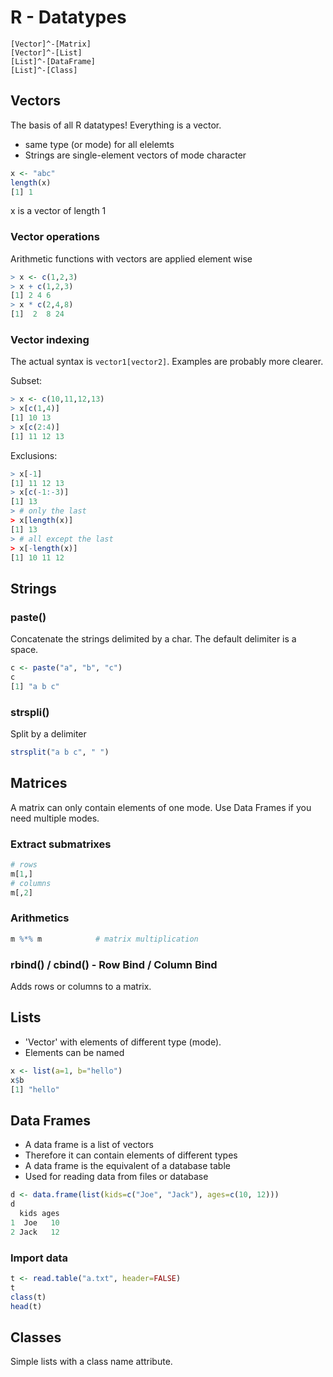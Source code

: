 # R - Datatypes


```yuml
[Vector]^-[Matrix]
[Vector]^-[List]
[List]^-[DataFrame]
[List]^-[Class]
```


## Vectors

The basis of all R datatypes! Everything is a vector.


- same type (or mode) for all elelemts
- Strings are single-element vectors of mode character

```R
x <- "abc"
length(x)
[1] 1
```
x is a vector of length 1


### Vector operations

Arithmetic functions with vectors are applied element wise


```R
> x <- c(1,2,3)
> x + c(1,2,3)
[1] 2 4 6
> x * c(2,4,8)
[1]  2  8 24

```


### Vector indexing

The actual syntax is ``vector1[vector2]``. Examples are probably more clearer.

Subset:

```R
> x <- c(10,11,12,13)
> x[c(1,4)]
[1] 10 13
> x[c(2:4)]
[1] 11 12 13
```


Exclusions:
```R
> x[-1]
[1] 11 12 13
> x[c(-1:-3)]
[1] 13
> # only the last
> x[length(x)]
[1] 13
> # all except the last
> x[-length(x)]
[1] 10 11 12

```



## Strings


### paste()

Concatenate the strings delimited by a char. The default delimiter is a space.

```R
c <- paste("a", "b", "c")
c
[1] "a b c"
```


### strspli()

Split by a delimiter

```R
strsplit("a b c", " ")
```


## Matrices

A matrix can only contain elements of one mode. Use Data Frames if you need multiple modes.

### Extract submatrixes

```R
# rows
m[1,]
# columns
m[,2]
```

### Arithmetics

```R
m %*% m            # matrix multiplication
```

### rbind() / cbind() - Row Bind / Column Bind

Adds rows or columns to a matrix. 



## Lists

- 'Vector' with elements of different type (mode).
- Elements can be named

```R
x <- list(a=1, b="hello")
x$b
[1] "hello"
```


## Data Frames

- A data frame is a list of vectors
- Therefore it can contain elements of different types
- A data frame is the equivalent of a database table
- Used for reading data from files or database


```R
d <- data.frame(list(kids=c("Joe", "Jack"), ages=c(10, 12)))
d
  kids ages
1  Joe   10
2 Jack   12
```


### Import data

```R
t <- read.table("a.txt", header=FALSE)
t
class(t)
head(t)
```

## Classes

Simple lists with a class name attribute.

